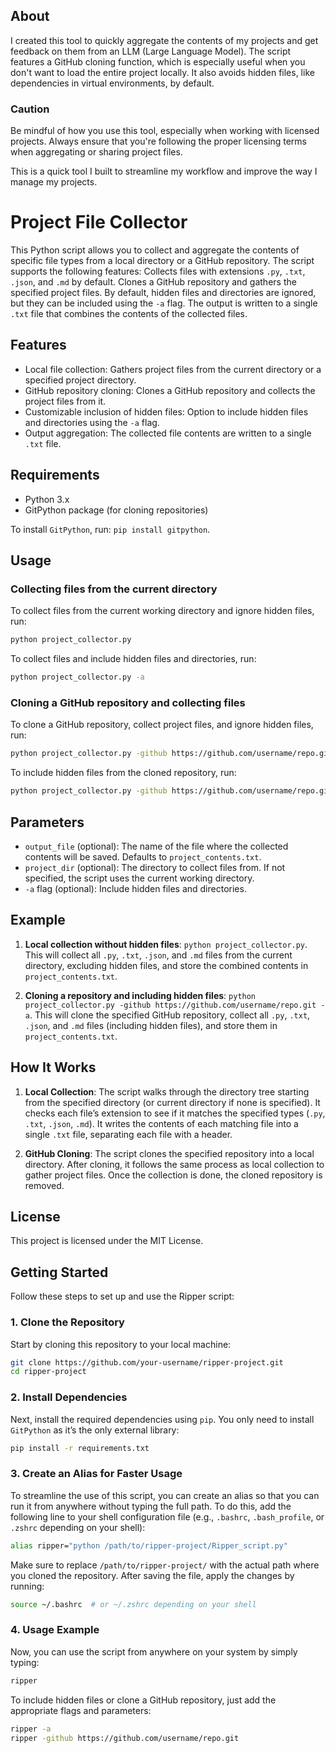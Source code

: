 ## About

I created this tool to quickly aggregate the contents of my projects and get feedback on them from an LLM (Large Language Model). The script features a GitHub cloning function, which is especially useful when you don't want to load the entire project locally. It also avoids hidden files, like dependencies in virtual environments, by default.

### Caution

Be mindful of how you use this tool, especially when working with licensed projects. Always ensure that you're following the proper licensing terms when aggregating or sharing project files.

This is a quick tool I built to streamline my workflow and improve the way I manage my projects.


# Project File Collector

This Python script allows you to collect and aggregate the contents of specific file types from a local directory or a GitHub repository. The script supports the following features: Collects files with extensions `.py`, `.txt`, `.json`, and `.md` by default. Clones a GitHub repository and gathers the specified project files. By default, hidden files and directories are ignored, but they can be included using the `-a` flag. The output is written to a single `.txt` file that combines the contents of the collected files.

## Features

- Local file collection: Gathers project files from the current directory or a specified project directory.
- GitHub repository cloning: Clones a GitHub repository and collects the project files from it.
- Customizable inclusion of hidden files: Option to include hidden files and directories using the `-a` flag.
- Output aggregation: The collected file contents are written to a single `.txt` file.

## Requirements

- Python 3.x
- GitPython package (for cloning repositories)

To install `GitPython`, run: `pip install gitpython`.

## Usage

### Collecting files from the current directory

To collect files from the current working directory and ignore hidden files, run:

```bash
python project_collector.py
```

To collect files and include hidden files and directories, run:

```bash
python project_collector.py -a
```

### Cloning a GitHub repository and collecting files

To clone a GitHub repository, collect project files, and ignore hidden files, run:

```bash
python project_collector.py -github https://github.com/username/repo.git
```

To include hidden files from the cloned repository, run:

```bash
python project_collector.py -github https://github.com/username/repo.git -a
```

## Parameters

- `output_file` (optional): The name of the file where the collected contents will be saved. Defaults to `project_contents.txt`.
- `project_dir` (optional): The directory to collect files from. If not specified, the script uses the current working directory.
- `-a` flag (optional): Include hidden files and directories.

## Example

1. **Local collection without hidden files**: `python project_collector.py`. This will collect all `.py`, `.txt`, `.json`, and `.md` files from the current directory, excluding hidden files, and store the combined contents in `project_contents.txt`.

2. **Cloning a repository and including hidden files**: `python project_collector.py -github https://github.com/username/repo.git -a`. This will clone the specified GitHub repository, collect all `.py`, `.txt`, `.json`, and `.md` files (including hidden files), and store them in `project_contents.txt`.

## How It Works

1. **Local Collection**: The script walks through the directory tree starting from the specified directory (or current directory if none is specified). It checks each file’s extension to see if it matches the specified types (`.py`, `.txt`, `.json`, `.md`). It writes the contents of each matching file into a single `.txt` file, separating each file with a header.

2. **GitHub Cloning**: The script clones the specified repository into a local directory. After cloning, it follows the same process as local collection to gather project files. Once the collection is done, the cloned repository is removed.

## License

This project is licensed under the MIT License.

## Getting Started

Follow these steps to set up and use the Ripper script:

### 1. Clone the Repository

Start by cloning this repository to your local machine:

```bash
git clone https://github.com/your-username/ripper-project.git
cd ripper-project
```

### 2. Install Dependencies

Next, install the required dependencies using `pip`. You only need to install `GitPython` as it’s the only external library:

```bash
pip install -r requirements.txt
```

### 3. Create an Alias for Faster Usage

To streamline the use of this script, you can create an alias so that you can run it from anywhere without typing the full path. To do this, add the following line to your shell configuration file (e.g., `.bashrc`, `.bash_profile`, or `.zshrc` depending on your shell):

```bash
alias ripper="python /path/to/ripper-project/Ripper_script.py"
```

Make sure to replace `/path/to/ripper-project/` with the actual path where you cloned the repository. After saving the file, apply the changes by running:

```bash
source ~/.bashrc  # or ~/.zshrc depending on your shell
```

### 4. Usage Example

Now, you can use the script from anywhere on your system by simply typing:

```bash
ripper
```

To include hidden files or clone a GitHub repository, just add the appropriate flags and parameters:

```bash
ripper -a
ripper -github https://github.com/username/repo.git
```

